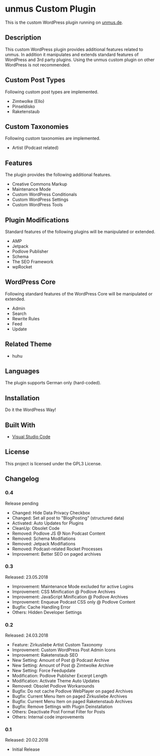 # unmus Custom Plugin

This is the custom WordPress plugin running on [unmus.de](https://www.unmus.de/).

## Description 

This custom WordPress plugin provides additional features related to unmus. In addition it manipulates and extends standard features of WordPress and 3rd party plugins. Using the unmus custom plugin on other WordPress is not recommended.

## Custom Post Types

Following custom post types are implemented.

* Zimtwolke (Ello)
* Pinseldisko
* Raketenstaub

## Custom Taxonomies

Following custom taxonomies are implemented.

* Artist (Podcast related)

## Features

The plugin provides the following additional features.

* Creative Commons Markup
* Maintenance Mode
* Custom WordPress Conditionals
* Custom WordPress Settings
* Custom WordPress Tools

## Plugin Modifications

Standard features of the following plugins will be manipulated or extended.

* AMP
* Jetpack
* Podlove Publisher
* Schema
* The SEO Framework
* wpRocket

## WordPress Core

Following standard features of the WordPress Core will be manipulated or extended.

* Admin
* Search
* Rewrite Rules
* Feed
* Update

## Related Theme

* huhu

## Languages

The plugin supports German only (hard-coded).

## Installation

Do it the WordPress Way! 

## Built With

* [Visual Studio Code](https://code.visualstudio.com)

## License

This project is licensed under the GPL3 License.

## Changelog

### 0.4

Release pending

* Changed: Hide Data Privacy Checkbox
* Changed: Set all post to "BlogPosting" (structured data)
* Activated: Auto Updates for Plugins
* CleanUp: Obsolet Code
* Removed: Podlove JS @ Non Podcast Content
* Removed: Schema Modifiations
* Removed: Jetpack Modifiations
* Removed: Podcast-related Rocket Processes
* Improvement: Better SEO on paged archives

### 0.3

Released: 23.05.2018

* Improvement: Maintenance Mode excluded for active Logins
* Improvement: CSS Minification @ Podlove Archives
* Improvement: JavaScript Minification @ Podlove Archives
* Improvement: Enqueue Podcast CSS only @ Podlove Content
* Bugfix: Cache Handling Error
* Others: Hidden Developer Settings

### 0.2

Released: 24.03.2018

* Feature: Zirkusliebe Artist Custom Taxonomy
* Improvement: Custom WordPress Post Admin Icons
* Improvement: Raketenstaub SEO
* New Setting: Amount of Post @ Podcast Archive
* New Setting: Amount of Post @ Zimtwolke Archive
* New Setting: Force Feedupdate
* Modification: Podlove Publisher Excerpt Length
* Modification: Activate Theme Auto Updates
* Removed: Obsolet Podlove Workarounds
* Bugfix: Do not cache Podlove WebPlayer on paged Archives
* Bugfix: Current Menu Item on paged Zirkusliebe Archives
* Bugfix: Current Menu Item on paged Raketenstaub Archives
* Bugfix: Remove Settings with Plugin Deinstallation
* Others: Deactivate Post Format Filter for Posts
* Others: Internal code improvements

### 0.1

Released: 20.02.2018

* Initial Release